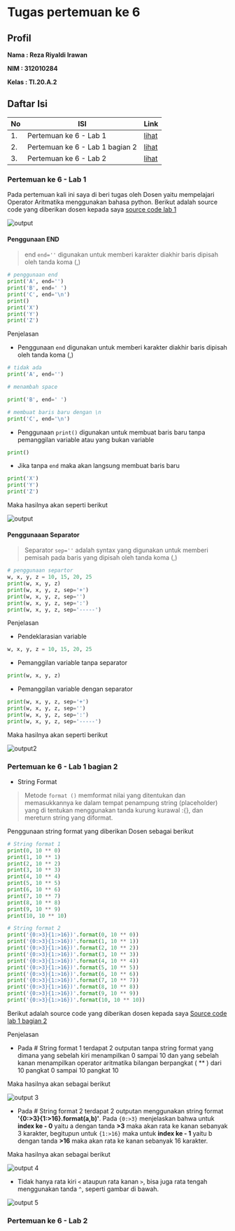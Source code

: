 # Tugas pertemuan ke 6
## Profil
__Nama : Reza Riyaldi Irawan__

__NIM : 312010284__

__Kelas : TI.20.A.2__

## Daftar Isi
| No | ISI | Link |
| -- | --- | ---- |
| 1. | Pertemuan ke 6 - Lab 1 | [lihat](https://github.com/RezaRiyaldi/projek_praktikum/blob/master/README.md#pertemuan-ke-6---lab-1) |
| 2. | Pertemuan ke 6 - Lab 1 bagian 2 | [lihat](https://github.com/RezaRiyaldi/projek_praktikum/blob/master/README.md#pertemuan-ke-6---lab-1-bagian-2) |
| 3. | Pertemuan ke 6 - Lab 2 | [lihat](https://github.com/RezaRiyaldi/projek_praktikum/blob/master/README.md#pertemuan-ke-6---lab-2) |

### Pertemuan ke 6 - Lab 1
Pada pertemuan kali ini saya di beri tugas oleh Dosen yaitu mempelajari Operator Aritmatika menggunakan bahasa python. Berikut adalah source code yang diberikan dosen kepada saya [source code lab 1](https://github.com/RezaRiyaldi/projek_praktikum/blob/master/tugas6-lab2.py)

![output](https://github.com/RezaRiyaldi/projek_praktikum/blob/master/gambar/gambar%201.PNG)

#### Penggunaan END
> end `end=''` digunakan untuk memberi karakter diakhir baris dipisah oleh tanda koma (,)

```python
# penggunaan end
print('A', end='')
print('B', end=' ')
print('C', end='\n')
print()
print('X')
print('Y')
print('Z')
```

Penjelasan

* Penggunaan `end` digunakan untuk memberi karakter diakhir baris dipisah oleh tanda koma (,)
```python
# tidak ada
print('A', end='')

# menambah space

print('B', end=' ')

# membuat baris baru dengan \n
print('C', end='\n')
```

* Penggunaan `print()` digunakan untuk membuat baris baru tanpa pemanggilan variable atau yang bukan variable
```python
print()
```

* Jika tanpa `end` maka akan langsung membuat baris baru
```python
print('X')
print('Y')
print('Z')
```
Maka hasilnya akan seperti berikut

![output](https://github.com/RezaRiyaldi/projek_praktikum/blob/master/gambar/gambar%203.PNG)

#### Penggunaaan Separator
> Separator  `sep=''` adalah syntax yang digunakan untuk memberi pemisah pada baris yang dipisah oleh tanda koma (,)

```python
# penggunaan separtor
w, x, y, z = 10, 15, 20, 25
print(w, x, y, z)
print(w, x, y, z, sep='+')
print(w, x, y, z, sep='')
print(w, x, y, z, sep=':')
print(w, x, y, z, sep='-----')
```
Penjelasan

* Pendeklarasian variable
```python
w, x, y, z = 10, 15, 20, 25
```

* Pemanggilan variable tanpa separator

```python
print(w, x, y, z)
```
* Pemanggilan variable dengan separator
```python
print(w, x, y, z, sep='+')
print(w, x, y, z, sep='')
print(w, x, y, z, sep=':')
print(w, x, y, z, sep='-----')
```
Maka hasilnya akan seperti berikut

![output2](https://github.com/RezaRiyaldi/projek_praktikum/blob/master/gambar/gambar%204.PNG)

### Pertemuan ke 6 - Lab 1 bagian 2

* String Format

> Metode `format ()` memformat nilai yang ditentukan dan memasukkannya ke dalam tempat penampung string (placeholder) yang di tentukan menggunakan tanda kurung kurawal :{}, dan mereturn string yang diformat.

Penggunaan string format yang diberikan Dosen sebagai berikut

```python
# String format 1
print(0, 10 ** 0)
print(1, 10 ** 1)
print(2, 10 ** 2)
print(3, 10 ** 3)
print(4, 10 ** 4)
print(5, 10 ** 5)
print(6, 10 ** 6)
print(7, 10 ** 7)
print(8, 10 ** 8)
print(9, 10 ** 9)
print(10, 10 ** 10)

# String format 2
print('{0:>3}{1:>16})'.format(0, 10 ** 0))
print('{0:>3}{1:>16})'.format(1, 10 ** 1))
print('{0:>3}{1:>16})'.format(2, 10 ** 2))
print('{0:>3}{1:>16})'.format(3, 10 ** 3))
print('{0:>3}{1:>16})'.format(4, 10 ** 4))
print('{0:>3}{1:>16})'.format(5, 10 ** 5))
print('{0:>3}{1:>16})'.format(6, 10 ** 6))
print('{0:>3}{1:>16})'.format(7, 10 ** 7))
print('{0:>3}{1:>16})'.format(8, 10 ** 8))
print('{0:>3}{1:>16})'.format(9, 10 ** 9))
print('{0:>3}{1:>16})'.format(10, 10 ** 10))
```
Berikut adalah source code yang diberikan dosen kepada saya [Source code lab 1 bagian 2](https://github.com/RezaRiyaldi/projek_praktikum/blob/master/tugas6-lab1-bagian-2.py)

Penjelasan

* Pada # String format 1 terdapat 2 outputan tanpa string format yang dimana yang sebelah kiri menampilkan 0 sampai 10 dan yang sebelah kanan menampilkan operator aritmatika bilangan berpangkat ( ** ) dari 10 pangkat 0 sampai 10 pangkat 10

Maka hasilnya akan sebagai berikut

![output 3](https://github.com/RezaRiyaldi/projek_praktikum/blob/master/gambar/gambar%206.PNG)

* Pada # String format 2 terdapat 2 outputan menggunakan string format __'{0:>3}{1:>16}.format(a,b)'__. Pada `{0:>3}` menjelaskan bahwa untuk __index ke - 0__ yaitu a dengan tanda __>3__ maka akan rata ke kanan sebanyak 3 karakter, begitupun untuk `{1:>16}` maka untuk __index ke - 1__ yaitu b dengan tanda __>16__ maka akan rata ke kanan sebanyak 16 karakter.

Maka hasilnya akan sebagai berikut

![output 4](https://github.com/RezaRiyaldi/projek_praktikum/blob/master/gambar/gambar%207.PNG)

* Tidak hanya rata kiri `<` ataupun rata kanan `>`, bisa juga rata tengah menggunakan tanda `^`, seperti gambar di bawah.

![output 5](https://github.com/RezaRiyaldi/projek_praktikum/blob/master/gambar/gambar%208.PNG)



### Pertemuan ke 6 - Lab 2
